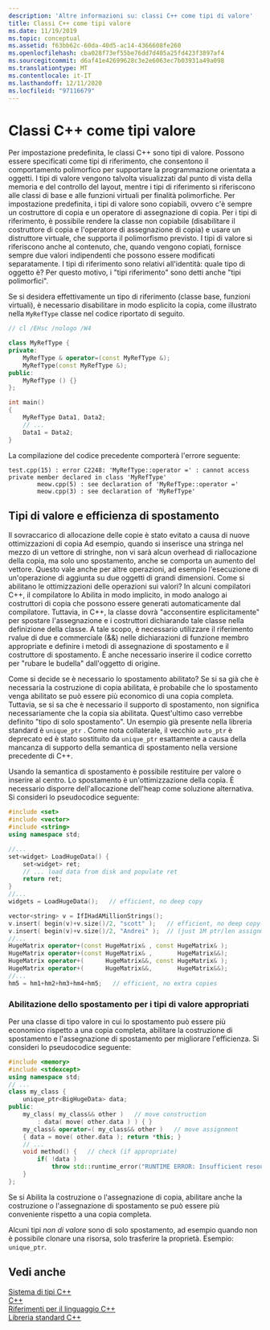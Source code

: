 ```yaml
---
description: 'Altre informazioni su: classi C++ come tipi di valore'
title: Classi C++ come tipi valore
ms.date: 11/19/2019
ms.topic: conceptual
ms.assetid: f63bb62c-60da-40d5-ac14-4366608fe260
ms.openlocfilehash: cba028f73ef55be76dd7d405a25fd423f3897af4
ms.sourcegitcommit: d6af41e42699628c3e2e6063ec7b03931a49a098
ms.translationtype: MT
ms.contentlocale: it-IT
ms.lasthandoff: 12/11/2020
ms.locfileid: "97116679"
---
```

# <a name="c-classes-as-value-types"></a>Classi C++ come tipi valore

Per impostazione predefinita, le classi C++ sono tipi di valore. Possono essere specificati come tipi di riferimento, che consentono il comportamento polimorfico per supportare la programmazione orientata a oggetti. I tipi di valore vengono talvolta visualizzati dal punto di vista della memoria e del controllo del layout, mentre i tipi di riferimento si riferiscono alle classi di base e alle funzioni virtuali per finalità polimorfiche. Per impostazione predefinita, i tipi di valore sono copiabili, ovvero c'è sempre un costruttore di copia e un operatore di assegnazione di copia. Per i tipi di riferimento, è possibile rendere la classe non copiabile (disabilitare il costruttore di copia e l'operatore di assegnazione di copia) e usare un distruttore virtuale, che supporta il polimorfismo previsto. I tipi di valore si riferiscono anche al contenuto, che, quando vengono copiati, fornisce sempre due valori indipendenti che possono essere modificati separatamente. I tipi di riferimento sono relativi all'identità: quale tipo di oggetto è? Per questo motivo, i "tipi riferimento" sono detti anche "tipi polimorfici".

Se si desidera effettivamente un tipo di riferimento (classe base, funzioni virtuali), è necessario disabilitare in modo esplicito la copia, come illustrato nella `MyRefType` classe nel codice riportato di seguito.

```cpp
// cl /EHsc /nologo /W4

class MyRefType {
private:
    MyRefType & operator=(const MyRefType &);
    MyRefType(const MyRefType &);
public:
    MyRefType () {}
};

int main()
{
    MyRefType Data1, Data2;
    // ...
    Data1 = Data2;
}
```

La compilazione del codice precedente comporterà l'errore seguente:

```Output
test.cpp(15) : error C2248: 'MyRefType::operator =' : cannot access private member declared in class 'MyRefType'
        meow.cpp(5) : see declaration of 'MyRefType::operator ='
        meow.cpp(3) : see declaration of 'MyRefType'
```

## <a name="value-types-and-move-efficiency"></a>Tipi di valore e efficienza di spostamento

Il sovraccarico di allocazione delle copie è stato evitato a causa di nuove ottimizzazioni di copia Ad esempio, quando si inserisce una stringa nel mezzo di un vettore di stringhe, non vi sarà alcun overhead di riallocazione della copia, ma solo uno spostamento, anche se comporta un aumento del vettore. Questo vale anche per altre operazioni, ad esempio l'esecuzione di un'operazione di aggiunta su due oggetti di grandi dimensioni. Come si abilitano le ottimizzazioni delle operazioni sui valori? In alcuni compilatori C++, il compilatore lo Abilita in modo implicito, in modo analogo ai costruttori di copia che possono essere generati automaticamente dal compilatore. Tuttavia, in C++, la classe dovrà "acconsentire esplicitamente" per spostare l'assegnazione e i costruttori dichiarando tale classe nella definizione della classe. A tale scopo, è necessario utilizzare il riferimento rvalue di due e commerciale (&&) nelle dichiarazioni di funzione membro appropriate e definire i metodi di assegnazione di spostamento e il costruttore di spostamento.  È anche necessario inserire il codice corretto per "rubare le budella" dall'oggetto di origine.

Come si decide se è necessario lo spostamento abilitato? Se si sa già che è necessaria la costruzione di copia abilitata, è probabile che lo spostamento venga abilitato se può essere più economico di una copia completa. Tuttavia, se si sa che è necessario il supporto di spostamento, non significa necessariamente che la copia sia abilitata. Quest'ultimo caso verrebbe definito "tipo di solo spostamento". Un esempio già presente nella libreria standard è `unique_ptr` . Come nota collaterale, il vecchio `auto_ptr` è deprecato ed è stato sostituito da `unique_ptr` esattamente a causa della mancanza di supporto della semantica di spostamento nella versione precedente di C++.

Usando la semantica di spostamento è possibile restituire per valore o inserire al centro. Lo spostamento è un'ottimizzazione della copia. È necessario disporre dell'allocazione dell'heap come soluzione alternativa. Si consideri lo pseudocodice seguente:

```cpp
#include <set>
#include <vector>
#include <string>
using namespace std;

//...
set<widget> LoadHugeData() {
    set<widget> ret;
    // ... load data from disk and populate ret
    return ret;
}
//...
widgets = LoadHugeData();   // efficient, no deep copy

vector<string> v = IfIHadAMillionStrings();
v.insert( begin(v)+v.size()/2, "scott" );   // efficient, no deep copy-shuffle
v.insert( begin(v)+v.size()/2, "Andrei" );  // (just 1M ptr/len assignments)
//...
HugeMatrix operator+(const HugeMatrix& , const HugeMatrix& );
HugeMatrix operator+(const HugeMatrix& ,       HugeMatrix&&);
HugeMatrix operator+(      HugeMatrix&&, const HugeMatrix& );
HugeMatrix operator+(      HugeMatrix&&,       HugeMatrix&&);
//...
hm5 = hm1+hm2+hm3+hm4+hm5;   // efficient, no extra copies
```

### <a name="enabling-move-for-appropriate-value-types"></a>Abilitazione dello spostamento per i tipi di valore appropriati

Per una classe di tipo valore in cui lo spostamento può essere più economico rispetto a una copia completa, abilitare la costruzione di spostamento e l'assegnazione di spostamento per migliorare l'efficienza. Si consideri lo pseudocodice seguente:

```cpp
#include <memory>
#include <stdexcept>
using namespace std;
// ...
class my_class {
    unique_ptr<BigHugeData> data;
public:
    my_class( my_class&& other )   // move construction
        : data( move( other.data ) ) { }
    my_class& operator=( my_class&& other )   // move assignment
    { data = move( other.data ); return *this; }
    // ...
    void method() {   // check (if appropriate)
        if( !data )
            throw std::runtime_error("RUNTIME ERROR: Insufficient resources!");
    }
};
```

Se si Abilita la costruzione o l'assegnazione di copia, abilitare anche la costruzione o l'assegnazione di spostamento se può essere più conveniente rispetto a una copia completa.

Alcuni tipi *non di valore* sono di solo spostamento, ad esempio quando non è possibile clonare una risorsa, solo trasferire la proprietà. Esempio: `unique_ptr`.

## <a name="see-also"></a>Vedi anche

[Sistema di tipi C++](../cpp/cpp-type-system-modern-cpp.md)<br/>
[C++](../cpp/welcome-back-to-cpp-modern-cpp.md)<br/>
[Riferimenti per il linguaggio C++](../cpp/cpp-language-reference.md)<br/>
[Libreria standard C++](../standard-library/cpp-standard-library-reference.md)
